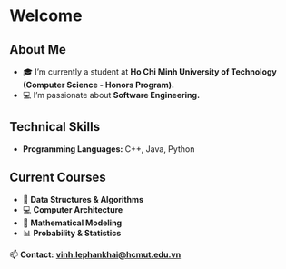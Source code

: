 # Welcome

## About Me
- 🎓 I’m currently a student at **Ho Chi Minh University of Technology (Computer Science - Honors Program).**
- 💻 I’m passionate about **Software Engineering.**
## Technical Skills
- **Programming Languages:** C++, Java, Python
## Current Courses
- 📘 **Data Structures & Algorithms**
- 💻 **Computer Architecture**
- 🔢 **Mathematical Modeling**
- 📊 **Probability & Statistics**


📫 **Contact:** **[vinh.lephankhai@hcmut.edu.vn](mailto:vinh.lephankhai@hcmut.edu.vn)**
